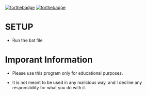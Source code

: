 [![forthebadge](https://forthebadge.com/images/badges/made-with-javascript.svg)](https://forthebadge.com)
[![forthebadge](https://forthebadge.com/images/badges/built-with-love.svg)](https://forthebadge.com)

# SETUP
- Run the bat file
# Imporant Information
- Please use this program only for educational purposes.

- It is not meant to be used in any malicious way, and I decline any responsibility for what you do with it.
